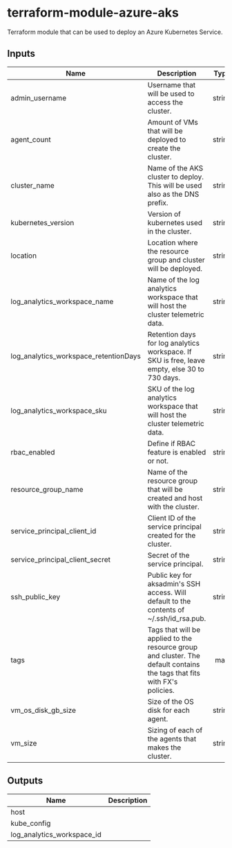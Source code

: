 # terraform-module-azure-aks
Terraform module that can be used to deploy an Azure Kubernetes Service.

<!-- BEGINNING OF PRE-COMMIT-TERRAFORM DOCS HOOK -->
## Inputs

| Name | Description | Type | Default | Required |
|------|-------------|:----:|:-----:|:-----:|
| admin\_username | Username that will be used to access the cluster. | string | `"aksadmin"` | no |
| agent\_count | Amount of VMs that will be deployed to create the cluster. | string | `"2"` | no |
| cluster\_name | Name of the AKS cluster to deploy. This will be used also as the DNS prefix. | string | `"clustername"` | no |
| kubernetes\_version | Version of kubernetes used in the cluster. | string | `"1.13.5"` | no |
| location | Location where the resource group and cluster will be deployed. | string | `"canadacentral"` | no |
| log\_analytics\_workspace\_name | Name of the log analytics workspace that will host the cluster telemetric data. | string | `"fxloganalytics"` | no |
| log\_analytics\_workspace\_retentionDays | Retention days for log analytics workspace. If SKU is free, leave empty, else 30 to 730 days. | string | `"30"` | no |
| log\_analytics\_workspace\_sku | SKU of the log analytics workspace that will host the cluster telemetric data. | string | `"free"` | no |
| rbac\_enabled | Define if RBAC feature is enabled or not. | string | `"false"` | no |
| resource\_group\_name | Name of the resource group that will be created and host with the cluster. | string | `"aks"` | no |
| service\_principal\_client\_id | Client ID of the service principal created for the cluster. | string | n/a | yes |
| service\_principal\_client\_secret | Secret of the service principal. | string | n/a | yes |
| ssh\_public\_key | Public key for aksadmin's SSH access.  Will default to the contents of ~/.ssh/id_rsa.pub. | string | `""` | no |
| tags | Tags that will be applied to the resource group and cluster. The default contains the tags that fits with FX's policies. | map | `{ "FXDepartment": "cloud", "FXOwner": "Name", "FXProject": "FXCL" }` | no |
| vm\_os\_disk\_gb\_size | Size of the OS disk for each agent. | string | `"30"` | no |
| vm\_size | Sizing of each of the agents that makes the cluster. | string | `"Standard_DS2_v2"` | no |

## Outputs

| Name | Description |
|------|-------------|
| host |  |
| kube\_config |  |
| log\_analytics\_workspace\_id |  |

<!-- END OF PRE-COMMIT-TERRAFORM DOCS HOOK -->
